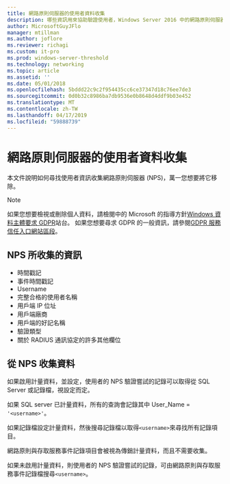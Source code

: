 ```yaml
---
title: 網路原則伺服器的使用者資料收集
description: 哪些資訊用來協助驗證使用者，Windows Server 2016 中的網路原則伺服器。
author: MicrosoftGuyJFlo
manager: mtillman
ms.author: joflore
ms.reviewer: richagi
ms.custom: it-pro
ms.prod: windows-server-threshold
ms.technology: networking
ms.topic: article
ms.assetid: ''
ms.date: 05/01/2018
ms.openlocfilehash: 5bddd22c9c2f954435cc6ce37347d18c76ee7de3
ms.sourcegitcommit: 0d0b32c8986ba7db9536e0b8648d4ddf9b03e452
ms.translationtype: MT
ms.contentlocale: zh-TW
ms.lasthandoff: 04/17/2019
ms.locfileid: "59888739"
---
```

# <a name="network-policy-server-user-data-collection"></a>網路原則伺服器的使用者資料收集

本文件說明如何尋找使用者資訊收集網路原則伺服器 (NPS)，萬一您想要將它移除。

>[!Note]
>如果您想要檢視或刪除個人資料，請檢閱中的 Microsoft 的指導方針[Windows 資料主體要求 GDPR](https://docs.microsoft.com/microsoft-365/compliance/gdpr-dsr-windows)站台。 如果您想要尋求 GDPR 的一般資訊，請參閱[GDPR 服務信任入口網站區段](https://servicetrust.microsoft.com/ViewPage/GDPRGetStarted)。

## <a name="information-collected-by-nps"></a>NPS 所收集的資訊

- 時間戳記
- 事件時間戳記
- Username
- 完整合格的使用者名稱
- 用戶端 IP 位址
- 用戶端廠商
- 用戶端的好記名稱
- 驗證類型
- 關於 RADIUS 通訊協定的許多其他欄位

## <a name="gather-data-from-nps"></a>從 NPS 收集資料

如果啟用計量資料，並設定，使用者的 NPS 驗證嘗試的記錄可以取得從 SQL Server 或記錄檔，視設定而定。 

如果 SQL server 已計量資料，所有的查詢會記錄其中 User_Name = `'<username>'`。

如果記錄檔設定計量資料，然後搜尋記錄檔以取得`<username>`來尋找所有記錄項目。

網路原則與存取服務事件記錄項目會被視為傳銷計量資料，而且不需要收集。

如果未啟用計量資料，則使用者的 NPS 驗證嘗試的記錄，可由網路原則與存取服務事件記錄檔搜尋`<username>`。
